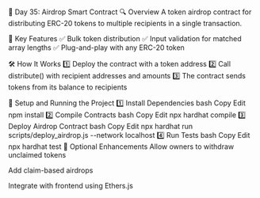 🎁 Day 35: Airdrop Smart Contract
🔍 Overview
A token airdrop contract for distributing ERC-20 tokens to multiple recipients in a single transaction.

📜 Key Features
✅ Bulk token distribution
✅ Input validation for matched array lengths
✅ Plug-and-play with any ERC-20 token

🛠️ How It Works
1️⃣ Deploy the contract with a token address
2️⃣ Call distribute() with recipient addresses and amounts
3️⃣ The contract sends tokens from its balance to recipients

🚀 Setup and Running the Project
1️⃣ Install Dependencies
bash
Copy
Edit
npm install
2️⃣ Compile Contracts
bash
Copy
Edit
npx hardhat compile
3️⃣ Deploy Airdrop Contract
bash
Copy
Edit
npx hardhat run scripts/deploy_airdrop.js --network localhost
4️⃣ Run Tests
bash
Copy
Edit
npx hardhat test
📌 Optional Enhancements
Allow owners to withdraw unclaimed tokens

Add claim-based airdrops

Integrate with frontend using Ethers.js

